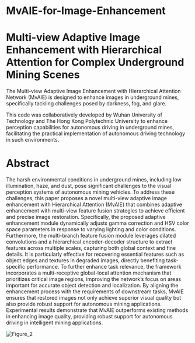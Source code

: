 # MvAIE-for-Image-Enhancement
# Multi-view Adaptive Image Enhancement with Hierarchical Attention for Complex Underground Mining Scenes
The Multi-view Adaptive Image Enhancement with Hierarchical Attention Network (MvAIE) is designed to enhance images in underground mines, specifically tackling challenges posed by darkness, fog, and glare. 

This code was collaboratively developed by Wuhan University of Technology and The Hong Kong Polytechnic University to enhance perception capabilities for autonomous driving in underground mines, facilitating the practical implementation of autonomous driving technology in such environments.

# Abstract
The harsh environmental conditions in underground mines, including low illumination, haze, and dust, pose significant challenges to the visual perception systems of autonomous mining vehicles. To address these challenges, this paper proposes a novel multi-view adaptive image enhancement with Hierarchical Attention (MvAIE) that combines adaptive enhancement with multi-view feature fusion strategies to achieve efficient and precise image restoration. Specifically, the proposed adaptive enhancement module dynamically adjusts gamma correction and HSV color space parameters in response to varying lighting and color conditions. Furthermore, the multi-branch feature fusion module leverages dilated convolutions and a hierarchical encoder-decoder structure to extract features across multiple scales, capturing both global context and fine details. It is particularly effective for recovering essential features such as object edges and textures in degraded images, directly benefiting task-specific performance. To further enhance task relevance, the framework incorporates a multi-receptive global-local attention mechanism that prioritizes critical image regions, improving the network’s focus on areas important for accurate object detection and localization. By aligning the enhancement process with the requirements of downstream tasks, MvAIE ensures that restored images not only achieve superior visual quality but also provide robust support for autonomous mining applications. Experimental results demonstrate that MvAIE outperforms existing methods in enhancing image quality, providing robust support for autonomous driving in intelligent mining applications.


![Figure_2](https://github.com/user-attachments/assets/f4df3958-ef1b-4a89-99bb-c0bbda40cee6)


